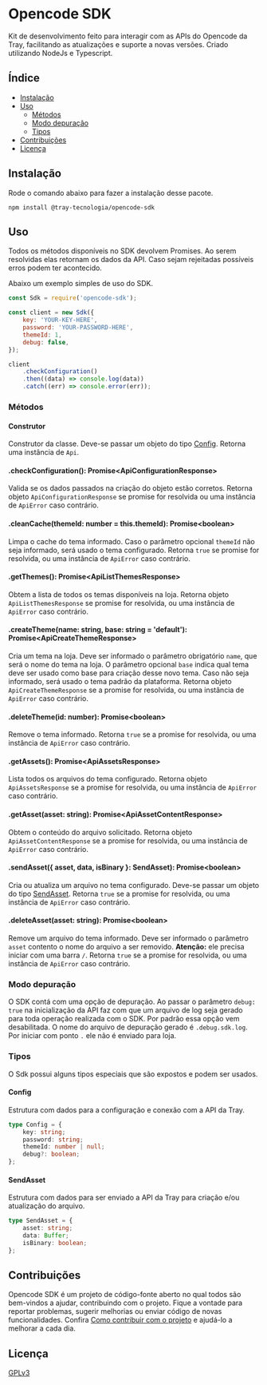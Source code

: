 # Opencode SDK

Kit de desenvolvimento feito para interagir com as APIs do Opencode da Tray, facilitando as atualizações e suporte a novas versões. Criado utilizando NodeJs e Typescript.

## Índice

-   [Instalação](#instalação)
-   [Uso](#uso)
    -   [Métodos](#métodos)
    -   [Modo depuração](#modo-depuração)
    -   [Tipos](#tipos)
-   [Contribuições](#contribuições)
-   [Licença](#licença)

## Instalação

Rode o comando abaixo para fazer a instalação desse pacote.

```shell
npm install @tray-tecnologia/opencode-sdk
```

## Uso

Todos os métodos disponíveis no SDK devolvem Promises. Ao serem resolvidas elas retornam os dados da API. Caso sejam rejeitadas possíveis erros podem ter acontecido.

Abaixo um exemplo simples de uso do SDK.

```js
const Sdk = require('opencode-sdk');

const client = new Sdk({
    key: 'YOUR-KEY-HERE',
    password: 'YOUR-PASSWORD-HERE',
    themeId: 1,
    debug: false,
});

client
    .checkConfiguration()
    .then((data) => console.log(data))
    .catch((err) => console.error(err));
```

### Métodos

#### Construtor

Construtor da classe. Deve-se passar um objeto do tipo [Config](#config). Retorna uma instância de `Api`.

#### .checkConfiguration(): Promise\<ApiConfigurationResponse\>

Valida se os dados passados na criação do objeto estão corretos. Retorna objeto `ApiConfigurationResponse` se promise for resolvida ou uma instância de `ApiError` caso contrário.

#### .cleanCache(themeId: number = this.themeId): Promise\<boolean\>

Limpa o cache do tema informado. Caso o parâmetro opcional `themeId` não seja informado, será usado o tema configurado. Retorna `true` se promise for resolvida, ou uma instância de `ApiError` caso contrário.

#### .getThemes(): Promise\<ApiListThemesResponse\>

Obtem a lista de todos os temas disponíveis na loja. Retorna objeto `ApiListThemesResponse` se promise for resolvida, ou uma instância de `ApiError` caso contrário.

#### .createTheme(name: string, base: string = 'default'): Promise\<ApiCreateThemeResponse\>

Cria um tema na loja. Deve ser informado o parâmetro obrigatório `name`, que será o nome do tema na loja. O parâmetro opcional `base` indica qual tema deve ser usado como base para criação desse novo tema. Caso não seja informado, será usado o tema padrão da plataforma. Retorna objeto `ApiCreateThemeResponse` se a promise for resolvida, ou uma instância de `ApiError` caso contrário.

#### .deleteTheme(id: number): Promise\<boolean\>

Remove o tema informado. Retorna `true` se a promise for resolvida, ou uma instância de `ApiError` caso contrário.

#### .getAssets(): Promise\<ApiAssetsResponse\>

Lista todos os arquivos do tema configurado. Retorna objeto `ApiAssetsResponse` se a promise for resolvida, ou uma instância de `ApiError` caso contrário.

#### .getAsset(asset: string): Promise\<ApiAssetContentResponse\>

Obtem o conteúdo do arquivo solicitado. Retorna objeto `ApiAssetContentResponse` se a promise for resolvida, ou uma instância de `ApiError` caso contrário.

#### .sendAsset({ asset, data, isBinary }: SendAsset): Promise\<boolean\>

Cria ou atualiza um arquivo no tema configurado. Deve-se passar um objeto do tipo [SendAsset](#sendasset). Retorna `true` se a promise for resolvida, ou uma instância de `ApiError` caso contrário.

#### .deleteAsset(asset: string): Promise\<boolean\>

Remove um arquivo do tema informado. Deve ser informado o parâmetro `asset` contento o nome do arquivo a ser removido. **Atenção:** ele precisa iniciar com uma barra `/`. Retorna `true` se a promise for resolvida, ou uma instância de `ApiError` caso contrário.

### Modo depuração

O SDK contá com uma opção de depuração. Ao passar o parâmetro `debug: true` na inicialização da API faz com que um arquivo de log seja gerado para toda operação realizada com o SDK. Por padrão essa opção vem desabilitada. O nome do arquivo de depuração gerado é `.debug.sdk.log`. Por iniciar com ponto `.` ele não é enviado para loja.

### Tipos

O Sdk possui alguns tipos especiais que são expostos e podem ser usados.

#### Config

Estrutura com dados para a configuração e conexão com a API da Tray.

```typescript
type Config = {
    key: string;
    password: string;
    themeId: number | null;
    debug?: boolean;
};
```

#### SendAsset

Estrutura com dados para ser enviado a API da Tray para criação e/ou atualização do arquivo.

```typescript
type SendAsset = {
    asset: string;
    data: Buffer;
    isBinary: boolean;
};
```

## Contribuições

Opencode SDK é um projeto de código-fonte aberto no qual todos são bem-vindos a ajudar, contribuindo com o projeto. Fique a vontade para reportar problemas, sugerir melhorias ou enviar código de novas funcionalidades. Confira [Como contribuir com o projeto](contributing.md) e ajudá-lo a melhorar a cada dia.

## Licença

[GPLv3](license.md)
